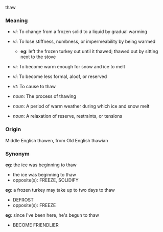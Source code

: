 thaw
### Meaning
+ _vi_: To change from a frozen solid to a liquid by gradual warming
+ _vi_: To lose stiffness, numbness, or impermeability by being warmed
    + __eg__: left the frozen turkey out until it thawed; thawed out by sitting next to the stove
+ _vi_: To become warm enough for snow and ice to melt
+ _vi_: To become less formal, aloof, or reserved
+ _vt_: To cause to thaw

+ _noun_: The process of thawing
+ _noun_: A period of warm weather during which ice and snow melt
+ _noun_: A relaxation of reserve, restraints, or tensions

### Origin

Middle English thawen, from Old English thawian

### Synonym

__eg__: the ice was beginning to thaw

+ the ice was beginning to thaw
+ opposite(s): FREEZE, SOLIDIFY

__eg__: a frozen turkey may take up to two days to thaw

+ DEFROST
+ opposite(s): FREEZE

__eg__: since I've been here, he's begun to thaw

+ BECOME FRIENDLIER


